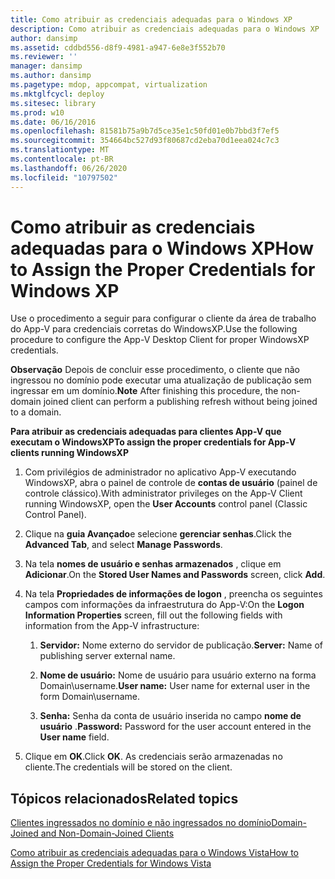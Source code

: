 ```yaml
---
title: Como atribuir as credenciais adequadas para o Windows XP
description: Como atribuir as credenciais adequadas para o Windows XP
author: dansimp
ms.assetid: cddbd556-d8f9-4981-a947-6e8e3f552b70
ms.reviewer: ''
manager: dansimp
ms.author: dansimp
ms.pagetype: mdop, appcompat, virtualization
ms.mktglfcycl: deploy
ms.sitesec: library
ms.prod: w10
ms.date: 06/16/2016
ms.openlocfilehash: 81581b75a9b7d5ce35e1c50fd01e0b7bbd3f7ef5
ms.sourcegitcommit: 354664bc527d93f80687cd2eba70d1eea024c7c3
ms.translationtype: MT
ms.contentlocale: pt-BR
ms.lasthandoff: 06/26/2020
ms.locfileid: "10797502"
---
```

# <span data-ttu-id="8386f-103">Como atribuir as credenciais adequadas para o Windows XP</span><span class="sxs-lookup"><span data-stu-id="8386f-103">How to Assign the Proper Credentials for Windows XP</span></span>


<span data-ttu-id="8386f-104">Use o procedimento a seguir para configurar o cliente da área de trabalho do App-V para credenciais corretas do WindowsXP.</span><span class="sxs-lookup"><span data-stu-id="8386f-104">Use the following procedure to configure the App-V Desktop Client for proper WindowsXP credentials.</span></span>

<span data-ttu-id="8386f-105">**Observação**  Depois de concluir esse procedimento, o cliente que não ingressou no domínio pode executar uma atualização de publicação sem ingressar em um domínio.</span><span class="sxs-lookup"><span data-stu-id="8386f-105">**Note** After finishing this procedure, the non-domain joined client can perform a publishing refresh without being joined to a domain.</span></span>

 

**<span data-ttu-id="8386f-106">Para atribuir as credenciais adequadas para clientes App-V que executam o WindowsXP</span><span class="sxs-lookup"><span data-stu-id="8386f-106">To assign the proper credentials for App-V clients running WindowsXP</span></span>**

1.  <span data-ttu-id="8386f-107">Com privilégios de administrador no aplicativo App-V executando WindowsXP, abra o painel de controle de **contas de usuário** (painel de controle clássico).</span><span class="sxs-lookup"><span data-stu-id="8386f-107">With administrator privileges on the App-V Client running WindowsXP, open the **User Accounts** control panel (Classic Control Panel).</span></span>

2.  <span data-ttu-id="8386f-108">Clique na **guia Avançado**e selecione **gerenciar senhas**.</span><span class="sxs-lookup"><span data-stu-id="8386f-108">Click the **Advanced Tab**, and select **Manage Passwords**.</span></span>

3.  <span data-ttu-id="8386f-109">Na tela **nomes de usuário e senhas armazenados** , clique em **Adicionar**.</span><span class="sxs-lookup"><span data-stu-id="8386f-109">On the **Stored User Names and Passwords** screen, click **Add**.</span></span>

4.  <span data-ttu-id="8386f-110">Na tela **Propriedades de informações de logon** , preencha os seguintes campos com informações da infraestrutura do App-V:</span><span class="sxs-lookup"><span data-stu-id="8386f-110">On the **Logon Information Properties** screen, fill out the following fields with information from the App-V infrastructure:</span></span>

    1.  <span data-ttu-id="8386f-111">**Servidor:** Nome externo do servidor de publicação.</span><span class="sxs-lookup"><span data-stu-id="8386f-111">**Server:** Name of publishing server external name.</span></span>

    2.  <span data-ttu-id="8386f-112">**Nome de usuário:** Nome de usuário para usuário externo na forma Domain\\username.</span><span class="sxs-lookup"><span data-stu-id="8386f-112">**User name:** User name for external user in the form Domain\\username.</span></span>

    3.  <span data-ttu-id="8386f-113">**Senha:** Senha da conta de usuário inserida no campo **nome de usuário** .</span><span class="sxs-lookup"><span data-stu-id="8386f-113">**Password:** Password for the user account entered in the **User name** field.</span></span>

5.  <span data-ttu-id="8386f-114">Clique em **OK**.</span><span class="sxs-lookup"><span data-stu-id="8386f-114">Click **OK**.</span></span> <span data-ttu-id="8386f-115">As credenciais serão armazenadas no cliente.</span><span class="sxs-lookup"><span data-stu-id="8386f-115">The credentials will be stored on the client.</span></span>

## <span data-ttu-id="8386f-116">Tópicos relacionados</span><span class="sxs-lookup"><span data-stu-id="8386f-116">Related topics</span></span>


[<span data-ttu-id="8386f-117">Clientes ingressados no domínio e não ingressados no domínio</span><span class="sxs-lookup"><span data-stu-id="8386f-117">Domain-Joined and Non-Domain-Joined Clients</span></span>](domain-joined-and-non-domain-joined-clients.md)

[<span data-ttu-id="8386f-118">Como atribuir as credenciais adequadas para o Windows Vista</span><span class="sxs-lookup"><span data-stu-id="8386f-118">How to Assign the Proper Credentials for Windows Vista</span></span>](how-to-assign--the-proper-credentials-for-windows-vista.md)

 

 





